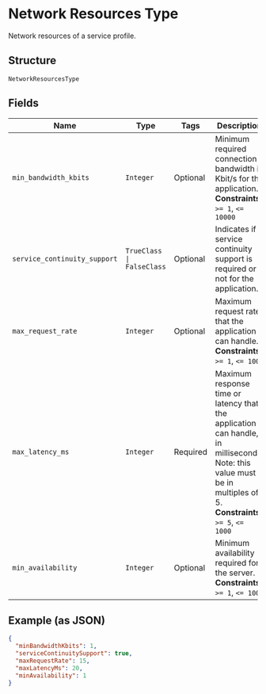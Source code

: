 
# Network Resources Type

Network resources of a service profile.

## Structure

`NetworkResourcesType`

## Fields

| Name | Type | Tags | Description |
|  --- | --- | --- | --- |
| `min_bandwidth_kbits` | `Integer` | Optional | Minimum required connection bandwidth in Kbit/s for the application.<br>**Constraints**: `>= 1`, `<= 10000` |
| `service_continuity_support` | `TrueClass \| FalseClass` | Optional | Indicates if service continuity support is required or not for the application. |
| `max_request_rate` | `Integer` | Optional | Maximum request rate that the application can handle.<br>**Constraints**: `>= 1`, `<= 100` |
| `max_latency_ms` | `Integer` | Required | Maximum response time or latency that the application can handle, in milliseconds. Note: this value must be in multiples of 5.<br>**Constraints**: `>= 5`, `<= 1000` |
| `min_availability` | `Integer` | Optional | Minimum availability required for the server.<br>**Constraints**: `>= 1`, `<= 100` |

## Example (as JSON)

```json
{
  "minBandwidthKbits": 1,
  "serviceContinuitySupport": true,
  "maxRequestRate": 15,
  "maxLatencyMs": 20,
  "minAvailability": 1
}
```

